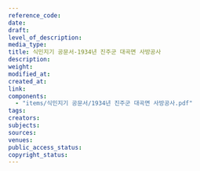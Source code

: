 ```yaml
---
reference_code: 
date: 
draft: 
level_of_description: 
media_type: 
title: 식민지기 공문서-1934년 진주군 대곡면 사방공사 
description: 
weight: 
modified_at: 
created_at: 
link: 
components: 
  - "items/식민지기 공문서/1934년 진주군 대곡면 사방공사.pdf"
tags: 
creators: 
subjects: 
sources: 
venues: 
public_access_status: 
copyright_status: 
---
```

